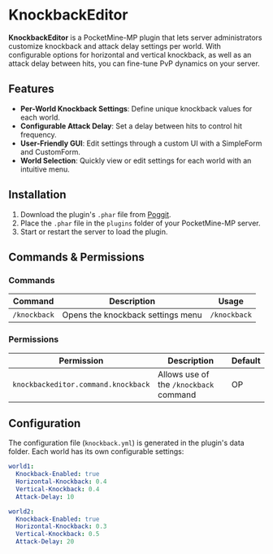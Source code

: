 # KnockbackEditor

**KnockbackEditor** is a PocketMine-MP plugin that lets server administrators customize knockback and attack delay settings per world. With configurable options for horizontal and vertical knockback, as well as an attack delay between hits, you can fine-tune PvP dynamics on your server.

## Features

- **Per-World Knockback Settings**: Define unique knockback values for each world.
- **Configurable Attack Delay**: Set a delay between hits to control hit frequency.
- **User-Friendly GUI**: Edit settings through a custom UI with a SimpleForm and CustomForm.
- **World Selection**: Quickly view or edit settings for each world with an intuitive menu.

## Installation

1. Download the plugin's `.phar` file from [Poggit](https://poggit.pmmp.io).
2. Place the `.phar` file in the `plugins` folder of your PocketMine-MP server.
3. Start or restart the server to load the plugin.

## Commands & Permissions

### Commands

| Command        | Description                         | Usage           |
| -------------- | ----------------------------------- | --------------- |
| `/knockback`   | Opens the knockback settings menu   | `/knockback`    |

### Permissions

| Permission                         | Description                               | Default |
| ---------------------------------- | ----------------------------------------- | ------- |
| `knockbackeditor.command.knockback`| Allows use of the `/knockback` command    | OP      |

## Configuration

The configuration file (`knockback.yml`) is generated in the plugin's data folder. Each world has its own configurable settings:

```yaml
world1:
  Knockback-Enabled: true
  Horizontal-Knockback: 0.4
  Vertical-Knockback: 0.4
  Attack-Delay: 10

world2:
  Knockback-Enabled: true
  Horizontal-Knockback: 0.3
  Vertical-Knockback: 0.5
  Attack-Delay: 20
